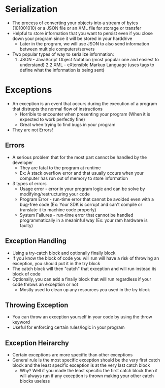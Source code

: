 # Serialization
* The process of converting your objects into a stream of bytes (101001010) or a JSON file or an XML file for storage or transfer
* Helpful to store information that you want to persist even if you close down your program since it will be stored in your harddrive
    * Later in the program, we will use JSON to also send information between multiple computers/servers
* Two popular types of way to serialize information:
    1. JSON - JavaScript Object Notation (most popular one and easiest to understand)
    2.2 XML - eXtensible Markup Language (uses tags to define what the information is being sent)

# Exceptions
* An exception is an event that occurs during the execution of a program that distrupts the normal flow of instructions
    * Horrible to encounter when presenting your program (When it is expected to work perfectly fine)
    * Great when trying to find bugs in your program
* They are not Errors!
## Errors
* A serious problem that for the most part cannot be handled by the developer
    * They are fatal to the program at runtime
    * Ex: A stack overflow error and that usually occurs when your computer has run out of memory to store information
* 3 types of errors
    * Usage error - error in your program logic and can be solve by modifying/restructuring your code
    * Program Error - run-time error that cannot be avoided even with a bug-free code (Ex: Your SDK is corrupt and can't compile or translate it to machine code properly)
    * System Failures - run-time error that cannot be handled programmatically in a meaninful way (Ex: your ram hardware is faulty)
## Exception Handling
* Using a try-catch block and optionally finally block
* If you know the block of code you will run will have a risk of throwing an exception, you should put it in the try block
* The catch block will then "catch" that exception and will run instead its block of code
* Optionally, you can add a finally block that will run regardless if your code throws an exception or not
    * Mostly used to clean up any resources you used in the try blcok
## Throwing Exception
* You can throw an exception yourself in your code by using the throw keyword
* Useful for enforcing certain rules/logic in your program
## Exception Heirarchy
* Certain exceptions are more specific than other exceptions
* General rule is the most specific exception should be the very first catch block and the least specific exception is at the very last catch block
    * Why? Well if you made the least specific the first catch block then it will always run if any exception is thrown making your other catch blocks useless
